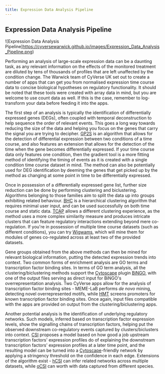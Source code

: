 ```yaml
---
title: Expression Data Analysis Pipeline
---
```


## Expression Data Analysis Pipeline

![Expression Data Analysis Pipeline]https://cyversewarwick.github.io/images/Expression_Data_Analysis_Pipeline.png)

Performing an analysis of large-scale expression data can be a daunting task, as any relevant information on the effects of the monitored treatment are diluted by tens of thousands of profiles that are left unaffected by the condition change. The Warwick team of CyVerse UK set out to create a number of apps that can get you from normalised expression time course data to concise biological hypotheses on regulatory functionality. It should be noted that these tools were created with array data in mind, but you are welcome to use count data as well. If this is the case, remember to log-transform your data before feeding it into the apps.

The first step of an analysis is typically the identification of differentially expressed genes (DEGs), often coupled with temporal deconstruction to help sequence the order of relevant events. This goes a long way towards reducing the size of the data and helping you focus on the genes that carry the signal you are trying to decipher. [GP2S](http://cyverseuk.org/applications/gaussian-process-two-sample-gp2s-test-of-differential-expression/) is an algorithm that allows for the detection of differential expression between two conditions of a time course, and also features an extension that allows for the detection of the time when the gene becomes differentially expressed. If your time course data only features one condition, then the gradient tool is a more fitting method of identifying the timing of events as it is created with a single condition time course dataset in mind. The method can also be potentially used for DEG identification by deeming the genes that get picked up by the method as changing at some point in time to be differentially expressed.

Once in possession of a differentially expressed gene list, further size reduction can be done by performing clustering and biclustering. Algorithms belonging to those families aim to split the data up into groups exhibiting related behaviour. [BHC](http://cyverseuk.org/applications/bayesian-hierarchical-clustering-bhc/) is a hierarchical clustering algorithm that requires minimal user input, and can be used successfully on both time course and static data. [TCAP](http://cyverseuk.org/applications/temporal-clustering-by-affinity-propagation-tcap/) allows a different clustering experience, as the method uses a more complex similarity measure and produces intricate clusters that can feature regulatory interactions extending beyond mere co-regulation. If you're in possession of multiple time course datasets (such as different conditions), you can try [Wigwams](http://cyverseuk.org/applications/wigwams/), which will mine them for modules of genes co-regulated across at least two of the provided datasets.

Gene groups obtained from the above methods can then be mined for relevant biological information, putting the detected expression trends into context. Two common forms of enrichment analysis are GO terms and transcription factor binding sites. In terms of GO term analysis, all the clustering/biclustering methods support the [Cytoscape](http://www.cytoscape.org/) plugin [BiNGO](http://apps.cytoscape.org/apps/bingo), with one of the output files serving as direct input for BiNGO's overrepresentation analysis. Two CyVerse apps allow for the analysis of transcription factor binding sites - MEME-LaB performs *de novo* mining, detecting novel overrepresented motifs, while [HMT](http://cyverseuk.org/applications/hypergeometric-motif-test-hmt/) screens promoters for known transcription factor binding sites. Once again, input files compatible with the apps are provided on output from the clustering/biclustering apps.


Another potential analysis is the identification of underlying regulatory networks. Such models, inferred based on transcription factor expression levels, show the signalling chains of transcription factors, helping put the observed downstream co-regulatory events captured by clusters/biclusters into context. [CSI](http://cyverseuk.org/applications/causal-structure-inference-csi/) proposes a model based on how good a job upstream transcription factors' expression profiles do of explaining the downstream transcription factors' expression profiles at a later time point, and the resulting model can be turned into a [Cytoscape](http://www.cytoscape.org/)-friendly network by applying a stringency threshold on the confidence in each edge. Extensions of the algorithm exist - [hCSI](http://cyverseuk.org/applications/hierarchical-causal-structure-inference-hcsi/) can infer related networks across multiple datasets, while [oCSI](http://cyverseuk.org/applications/orthologous-causal-structure-identification-ocsi/) can worth with data captured from different species.

